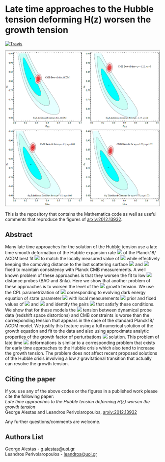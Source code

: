 # Late time approaches to the Hubble tension deforming H(z) worsen the growth tension

[![Travis](https://img.shields.io/badge/language-Mathematica-green.svg)]()

<p align="center">
<img src="preview.PNG" width="900" title="preview" />
</p>

This is the repository that contains the Mathematica code as well as useful comments that reproduce the figures of [arxiv:2012.13932](https://arxiv.org/abs/2012.13932).

## Abstract
Many late time approaches for the solution of the Hubble tension use a late time smooth deformation of the Hubble expansion rate <img src="https://render.githubusercontent.com/render/math?math=H(z)"> of the Planck18/ΛCDM best fit <img src="https://render.githubusercontent.com/render/math?math=H(z)"> to match the locally measured value of <img src="https://render.githubusercontent.com/render/math?math=H_0"> while effectively keeping the comoving distance to the last scattering surface <img src="https://render.githubusercontent.com/render/math?math=r(z_{rec})"> and <img src="https://render.githubusercontent.com/render/math?math=\omega_m\equiv \Omega_{0m} h^2"> fixed to maintain consistency with Planck CMB measurements. A well known problem of these approaches is that they worsen the fit to low  <img src="https://render.githubusercontent.com/render/math?math=z"> distance probes (BAO and SnIa). Here we show that another problem of these approaches is to worsen the level of the  <img src="https://render.githubusercontent.com/render/math?math=\Omega_{0m}-\sigma_8"> growth tension. We use the CPL parametrization of <img src="https://render.githubusercontent.com/render/math?math=H(z)"> corresponding to evolving dark energy equation of state parameter  <img src="https://render.githubusercontent.com/render/math?math=w(z)=w_0+w_1\frac{z}{1+z}"> with local measurements <img src="https://render.githubusercontent.com/render/math?math=H_0"> prior and fixed values of <img src="https://render.githubusercontent.com/render/math?math=\Omega_{0m} h^2"> and <img src="https://render.githubusercontent.com/render/math?math=r(z_{rec})"> and identify the pairs <img src="https://render.githubusercontent.com/render/math?math=(w_0, w_1)"> that satisfy these conditions. We show that for these models the <img src="https://render.githubusercontent.com/render/math?math=\Omega_{0m}-\sigma_8"> tension between dynamical probe data (redshift space distortions) and CMB constraints is worse than the corresponding tension that appears in the case of the standard Planck18/ΛCDM model. We justify this feature using  a full numerical solution of the growth equation and fit to the data  and also using approximate analytic properties of the growth factor of perturbations <img src="https://render.githubusercontent.com/render/math?math=\frac{\delta \rho}{\rho}(z)"> solution. This  problem of late time <img src="https://render.githubusercontent.com/render/math?math=H(z)"> deformations is similar to a corresponding problem that exists for early time approaches to the Hubble crisis which also tend to increase the growth tension. The problem does not affect recent proposed solutions of the Hubble crisis involving a low $z$ gravitational transition that actually can resolve the growth tension.

## Citing the paper 
If you use any of the above codes or the figures in a published work please cite the following paper:
<br>*Late time approaches to the Hubble tension deforming H(z) worsen the growth tension*
<br>George Alestas and Leandros Perivolaropoulos, [arxiv:2012.13932](https://arxiv.org/abs/2012.13932)

Any further questions/comments are welcome.


## Authors List
George Alestas - <g.alestas@uoi.gr>
<br>Leandros Perivolaropoulos - <leandros@uoi.gr>
